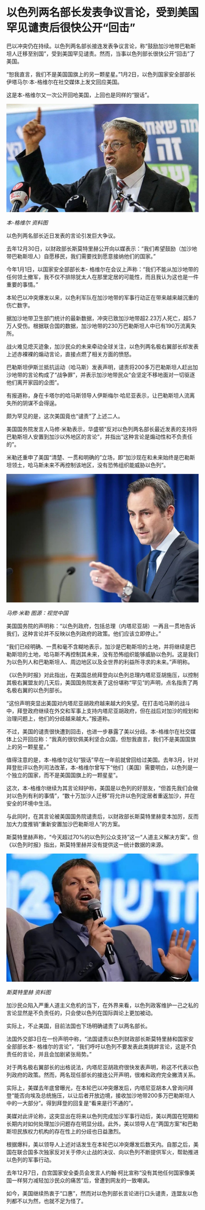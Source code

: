 # 以色列两名部长发表争议言论，受到美国罕见谴责后很快公开“回击”

巴以冲突仍在持续。以色列两名部长接连发表争议言论，称“鼓励加沙地带巴勒斯坦人迁移至别国”，受到美国罕见谴责。然而，当事以色列部长很快公开“回击”了美国。

“恕我直言，我们不是美国国旗上的另一颗星星。”1月2日，以色列国家安全部部长伊塔马尔·本-格维尔在社交媒体上发文回应美国。

这是本-格维尔又一次公开回呛美国，上回也是同样的“狠话”。

![332c88a088ad27d2623130d8246a0e02.jpg](https://raw.githubusercontent.com/qqhsx/qqnews_image/main/2024/01/04/以色列两名部长发表争议言论，受到美国罕见谴责后很快公开“回击”/332c88a088ad27d2623130d8246a0e02.jpg)

_本-格维尔 资料图_

以色列两名部长近日发表的言论引发巨大争议。

去年12月30日，以财政部长斯莫特里赫公开向以媒表示：“我们希望鼓励（加沙地带巴勒斯坦人）自愿移民，我们需要找到愿意接纳他们的国家。”

今年1月1日，以国家安全部部长本-
格维尔在会议上声称：“我们不能从加沙地带的任何领土撤军，我不仅不排除犹太人在那里定居的可能性，而且我认为这也是一件重要的事情。”

本轮巴以冲突爆发以来，以色利军队在加沙地带的军事行动正在带来越来越沉重的伤亡数字。

据加沙地带卫生部门统计的最新数据，冲突已致加沙地带超2.23万人死亡，超5.7万人受伤。根据联合国的数据，加沙地带的230万巴勒斯坦人中已有190万流离失所。

战火难见熄灭迹象，加沙民众的未来牵动全球关注，以色列两名极右翼部长却发表上述赤裸裸的煽动言论，直接点燃了相关方面的愤怒。

巴勒斯坦伊斯兰抵抗运动（哈马斯）发表声明，谴责将200多万巴勒斯坦人赶出加沙地带的言论构成了“战争罪”，并表示加沙地带民众“会坚定不移地面对一切驱逐他们离开家园的企图”。

有报道称，身在卡塔尔的哈马斯领导人伊斯梅尔·哈尼亚表示，让巴勒斯坦人流离失所的阴谋不会得逞。

颇为罕见的是，这次美国竟也“谴责”了上述二人。

美国国务院发言人马修·米勒表示，华盛顿“反对以色列两名部长最近发表的支持将巴勒斯坦人安置到加沙以外地区的言论”，并指出“这种言论是煽动性和不负责任的”。

米勒还重申了美国“清楚、一贯和明确的”立场，即“加沙现在和未来始终是巴勒斯坦领土，哈马斯未来不再控制该地区，没有恐怖组织能威胁以色列”。

![37000dc27dd9bc58e45da7b3cbdb1b41.jpg](https://raw.githubusercontent.com/qqhsx/qqnews_image/main/2024/01/04/以色列两名部长发表争议言论，受到美国罕见谴责后很快公开“回击”/37000dc27dd9bc58e45da7b3cbdb1b41.jpg)

_马修·米勒 图源：视觉中国_

美国国务院的声明称：“以色列政府，包括总理（内塔尼亚胡）一再且一贯地告诉我们，这种言论并不反映以色列政府的政策。他们应该立即停止。”

“我们已经明确、一贯和毫不含糊地表示，加沙是巴勒斯坦的土地，并将继续是巴勒斯坦的土地，哈马斯不再控制其未来，没有恐怖组织能够威胁以色列。这是我们为以色列人和巴勒斯坦人、周边地区以及全世界的利益所寻求的未来。”声明称。

《以色列时报》对此指出，在美国总统拜登向以色列总理内塔尼亚胡施压，以控制其极右翼盟友的几天后，美国国务院发表了这份堪称“罕见”的声明，点名指责了两名极右翼的以色列部长。

“这份声明突显出美国对内塔尼亚胡政府越来越大的失望。在打击哈马斯的战斗中，拜登政府继续在外交和军事上支持内塔尼亚胡政府，但在战后对加沙的规划和治理问题上，他们的分歧越来越大。”报道称。

不过，美国的谴责很快遭到回击，也进一步暴露了美以分歧。本-格维尔在社交媒体上公开回应称：“我真的很钦佩美利坚合众国，但恕我直言，我们不是美国国旗上的另一颗星星。”

值得注意的是，本-格维尔这句“狠话”早在一年前就曾回给过美国。去年3月，针对拜登批评以色列司法改革，本-格维尔曾写下“他们（美国）需要明白，以色列是一个独立的国家，而不是美国国旗上的一颗星星”。

这次，本-格维尔继续为其言论辩护称，美国是以色列的好朋友，“但首先我们会做对以色列有利的事情”，“数十万加沙人迁移”将允许以色列定居者重返加沙，并在安全的环境中生活。

与此同时，在其言论被美国国务院谴责后，以财政部长斯莫特里赫变本加厉，反而加大力度推销“重新安置加沙巴勒斯坦人”的方案。

斯莫特里赫声称，“今天超过70%的以色列公众支持”这一“人道主义解决方案”。但《以色列时报》指出，斯莫特里赫并没有提供这一统计数据的来源。

![ea7dfd9b6cf2cc50bb126da1a791ac73.jpg](https://raw.githubusercontent.com/qqhsx/qqnews_image/main/2024/01/04/以色列两名部长发表争议言论，受到美国罕见谴责后很快公开“回击”/ea7dfd9b6cf2cc50bb126da1a791ac73.jpg)

 _斯莫特里赫 资料图_

加沙民众陷入严重人道主义危机的当下，在外界来看，以色列政客维护一己之私的言论显然是不负责任的，只会使以色列在国际舆论上更加被动。

实际上，不止美国，目前法国也下场明确谴责了以两名部长。

法国外交部3日在一份声明中称，“法国谴责以色列财政部长斯莫特里赫和国家安全部部长本-
格维尔的言论”，“我们呼吁以色列不要发表此类挑衅言论，这是不负责任的言论，并且会加剧紧张局势。”

对于两名极右翼部长的出格说法，内塔尼亚胡政府很快发表声明，称这不代表以色列政府的政策。然而，两名现任部长的接连公开声明，很难和政府完全撇清关系。

实际上，美媒去年底曾曝光，在本轮巴以冲突爆发后，内塔尼亚胡本人曾询问拜登“能否向埃及总统施压，以让后者开放边境，接收加沙地带200多万巴勒斯坦人中的一大部分”。得到拜登的回复是“看来是行不通的”。

美媒对此评论称，这突显出在将来以色列完成加沙军事行动后，美以两国在短期和长期内对如何处理加沙问题存在明显分歧。此外，美以领导人在“两国方案”和巴勒斯坦民族权力机构的存在性上的分歧也日益激烈。

根据爆料，美以领导人上述对话发生在本轮巴以冲突爆发后数天内。自那之后，美国在联合国多次独家反对关于停火止战的决议、向以色列不断提供军火，帮助推进以色列的军事行动。

去年12月7日，白宫国家安全委员会发言人约翰·柯比宣称“没有其他任何国家像美国一样努力减轻加沙民众的痛苦”后，曾遭到网友的一致嘲讽。

如今，美国继续热衷于“口惠”，然而对以色列部长言论进行口头谴责，连盟友以色列都不以为然，也就不足为怪了。

